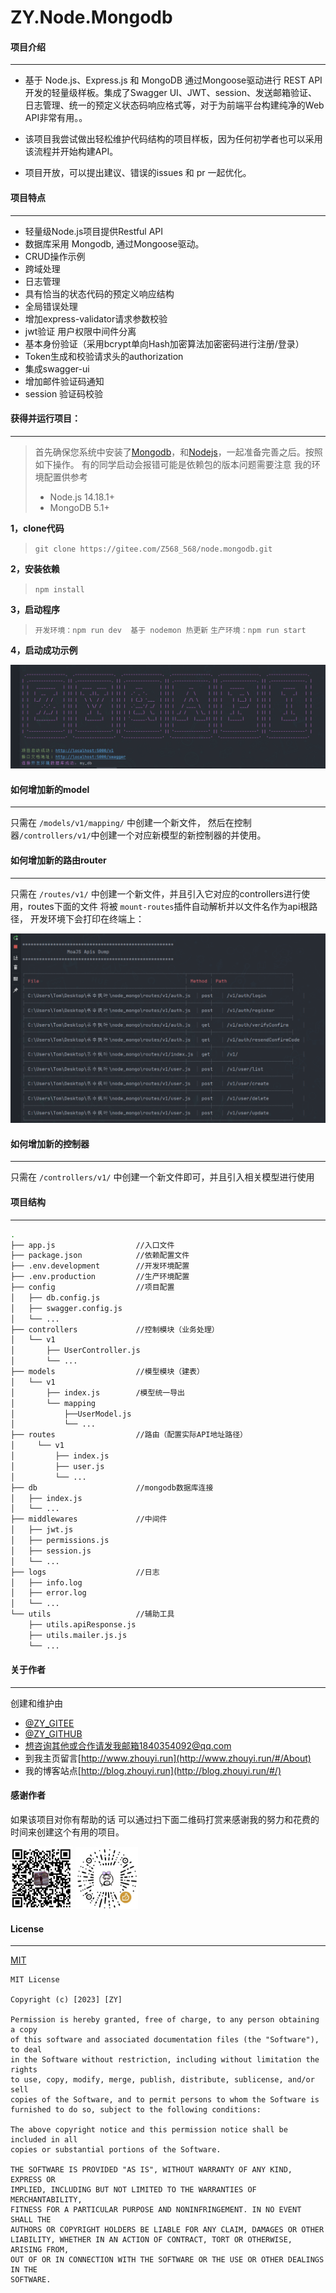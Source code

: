 # ZY.Node.Mongodb 

#### 项目介绍

---
- 基于 Node.js、Express.js 和 MongoDB 通过Mongoose驱动进行 REST API 开发的轻量级样板。集成了Swagger UI、JWT、session、发送邮箱验证、日志管理、统一的预定义状态码响应格式等，对于为前端平台构建纯净的Web API非常有用。。

- 该项目我尝试做出轻松维护代码结构的项目样板，因为任何初学者也可以采用该流程并开始构建API。 

- 项目开放，可以提出建议、错误的issues 和 pr 一起优化。


#### 项目特点

---

- 轻量级Node.js项目提供Restful API
- 数据库采用 Mongodb, 通过Mongoose驱动。
- CRUD操作示例
- 跨域处理
- 日志管理
- 具有恰当的状态代码的预定义响应结构
- 全局错误处理
- 增加express-validator请求参数校验
- jwt验证 用户权限中间件分离
- 基本身份验证（采用bcrypt单向Hash加密算法加密密码进行注册/登录）
- Token生成和校验请求头的authorization 
- 集成swagger-ui
- 增加邮件验证码通知
- session 验证码校验


#### 获得并运行项目：

---

> 首先确保您系统中安装了[Mongodb](http://www.mongodb.org/)，和[Nodejs](http://nodejs.org/ "Nodejs")，一起准备完善之后。按照如下操作。
> 有的同学启动会报错可能是依赖包的版本问题需要注意
> 我的环境配置供参考 
> - Node.js 14.18.1+ 
> - MongoDB 5.1+

**1，clone代码**

 >  `git clone https://gitee.com/Z568_568/node.mongodb.git`
 
**2，安装依赖**

 >  `npm install`

**3，启动程序**

 >  `开发环境：npm run dev  基于 nodemon 热更新`
 >  `生产环境：npm run start`

**4，启动成功示例**

![项目启动成功](public/md/api_ok.png)


#### 如何增加新的model

---
只需在 `/models/v1/mapping/` 中创建一个新文件，
然后在控制器`/controllers/v1/`中创建一个对应新模型的新控制器的并使用。

#### 如何增加新的路由router

---
只需在 `/routes/v1/` 中创建一个新文件，并且引入它对应的controllers进行使用，routes下面的文件 将被 `mount-routes`插件自动解析并以文件名作为api根路径，
开发环境下会打印在终端上：

![路由列表](public/md/mount_router.png)

#### 如何增加新的控制器

---
只需在 `/controllers/v1/` 中创建一个新文件即可，并且引入相关模型进行使用


#### 项目结构

---

```sh
.
├── app.js                  //入口文件
├── package.json            //依赖配置文件
├── .env.development        //开发环境配置
├── .env.production         //生产环境配置
├── config                  //项目配置
│   ├── db.config.js
│   ├── swagger.config.js
│   └── ...
├── controllers             //控制模块（业务处理）
│   └── v1
│       ├── UserController.js
│       └── ...
├── models                  //模型模块（建表）
│   └── v1
│       ├── index.js        /模型统一导出
│       └── mapping
│           ├──UserModel.js
│           └── ...
├── routes                  //路由（配置实际API地址路径）
│     └── v1
│         ├── index.js
│         ├── user.js
│         └── ...
├── db                      //mongodb数据库连接
│   ├── index.js              
│   └── ...
├── middlewares             //中间件
│   ├── jwt.js
│   ├── permissions.js
│   ├── session.js
│   └── ...
├── logs                    //日志
│   ├── info.log
│   ├── error.log
│   └── ...
└── utils                   //辅助工具
    ├── utils.apiResponse.js
    ├── utils.mailer.js.js
    └── ...
```

#### 关于作者

---
创建和维护由
 - [@ZY_GITEE](https://gitee.com/Z568_568) 
 - [@ZY_GITHUB](https://github.com/ZHYI-source)
 - 想咨询其他或合作请发我邮箱1840354092@qq.com
 - 到我主页留言[http://www.zhouyi.run](http://www.zhouyi.run/#/About)
 - 我的博客站点[http://blog.zhouyi.run](http://blog.zhouyi.run/#/)

#### 感谢作者
如果该项目对你有帮助的话 可以通过扫下面二维码打赏来感谢我的努力和花费的时间来创建这个有用的项目。

<div>
   <img src="public/md/zfb.jpg" width="100"> 
   <img src="public/md/vx.jpg" width="100"> 
</div>

#### License

---

[MIT](https://choosealicense.com/licenses/mit/)

```lc
MIT License

Copyright (c) [2023] [ZY]

Permission is hereby granted, free of charge, to any person obtaining a copy
of this software and associated documentation files (the "Software"), to deal
in the Software without restriction, including without limitation the rights
to use, copy, modify, merge, publish, distribute, sublicense, and/or sell
copies of the Software, and to permit persons to whom the Software is
furnished to do so, subject to the following conditions:

The above copyright notice and this permission notice shall be included in all
copies or substantial portions of the Software.

THE SOFTWARE IS PROVIDED "AS IS", WITHOUT WARRANTY OF ANY KIND, EXPRESS OR
IMPLIED, INCLUDING BUT NOT LIMITED TO THE WARRANTIES OF MERCHANTABILITY,
FITNESS FOR A PARTICULAR PURPOSE AND NONINFRINGEMENT. IN NO EVENT SHALL THE
AUTHORS OR COPYRIGHT HOLDERS BE LIABLE FOR ANY CLAIM, DAMAGES OR OTHER
LIABILITY, WHETHER IN AN ACTION OF CONTRACT, TORT OR OTHERWISE, ARISING FROM,
OUT OF OR IN CONNECTION WITH THE SOFTWARE OR THE USE OR OTHER DEALINGS IN THE
SOFTWARE.

```


 
